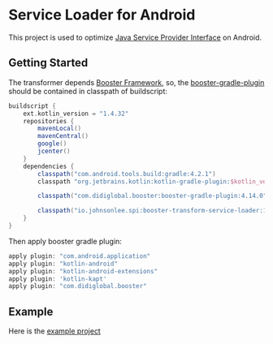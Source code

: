 # Service Loader for Android

This project is used to optimize [Java Service Provider Interface](https://docs.oracle.com/javase/tutorial/sound/SPI-intro.html) on Android.

## Getting Started

The transformer depends [Booster Framework](https://github.com/didi/booster), so, the [booster-gradle-plugin](https://github.com/didi/booster/tree/master/booster-gradle-plugin) should be contained in classpath of buildscript:

```groovy
buildscript {
    ext.kotlin_version = "1.4.32"
    repositories {
        mavenLocal()
        mavenCentral()
        google()
        jcenter()
    }
    dependencies {
        classpath("com.android.tools.build:gradle:4.2.1")
        classpath "org.jetbrains.kotlin:kotlin-gradle-plugin:$kotlin_version"

        classpath("com.didiglobal.booster:booster-gradle-plugin:4.14.0")

        classpath("io.johnsonlee.spi:booster-transform-service-loader:1.0.0")
    }
}
```

Then apply booster gradle plugin:

```groovy
apply plugin: "com.android.application"
apply plugin: "kotlin-android"
apply plugin: "kotlin-android-extensions"
apply plugin: 'kotlin-kapt'
apply plugin: "com.didiglobal.booster"
```

## Example

Here is the [example project](https://github.com/johnsonlee/service-loader-android/tree/master/example)

